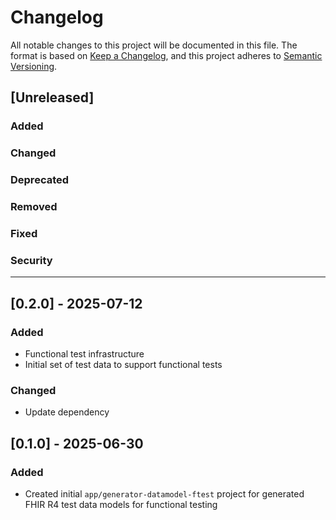 # Changelog

All notable changes to this project will be documented in this file.
The format is based on [Keep a Changelog](https://keepachangelog.com/en/1.1.0/), and this project adheres to [Semantic Versioning](https://semver.org/spec/v2.0.0.html).

## [Unreleased]

### Added

### Changed

### Deprecated

### Removed

### Fixed

### Security

---

## [0.2.0] - 2025-07-12

### Added

- Functional test infrastructure
- Initial set of test data to support functional tests

### Changed

- Update dependency


## [0.1.0] - 2025-06-30

### Added

- Created initial `app/generator-datamodel-ftest` project for generated FHIR R4 test data models for functional testing
